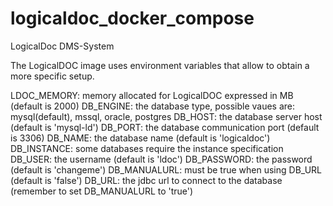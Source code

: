 # logicaldoc_docker_compose
LogicalDoc DMS-System

The LogicalDOC image uses environment variables that allow to obtain a more specific setup.

LDOC_MEMORY: memory allocated for LogicalDOC expressed in MB (default is 2000)
DB_ENGINE: the database type, possible vaues are: mysql(default), mssql, oracle, postgres
DB_HOST: the database server host (default is 'mysql-ld')
DB_PORT: the database communication port (default is 3306)
DB_NAME: the database name (default is 'logicaldoc')
DB_INSTANCE: some databases require the instance specification
DB_USER: the username (default is 'ldoc')
DB_PASSWORD: the password (default is 'changeme')
DB_MANUALURL: must be true when using DB_URL (default is 'false')
DB_URL: the jdbc url to connect to the database (remember to set DB_MANUALURL to 'true')
